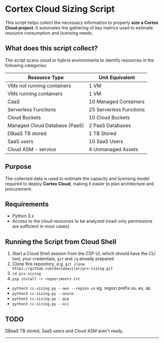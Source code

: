 # Cortex Cloud Sizing Script

This script helps collect the necessary information to properly **size a Cortex Cloud project**. It automates the gathering of key metrics used to estimate resource consumption and licensing needs.

## What does this script collect?

The script scans cloud or hybrid environments to identify resources in the following categories:

| Resource Type                        | Unit Equivalent               |
|--------------------------------------|-------------------------------|
| VMs not running containers           | 1 VM                          |
| VMs running containers               | 1 VM                          |
| CaaS                                 | 10 Managed Containers         |
| Serverless Functions                 | 25 Serverless Functions       |
| Cloud Buckets                        | 10 Cloud Buckets              |
| Managed Cloud Database (PaaS)        | 2 PaaS Databases              |
| DBaaS TB stored                      | 1 TB Stored                   |
| SaaS users                           | 10 SaaS Users                 |
| Cloud ASM - service                  | 4 Unmanaged Assets            |

## Purpose

The collected data is used to estimate the capacity and licensing model required to deploy **Cortex Cloud**, making it easier to plan architecture and procurement.

## Requirements

- Python 3.x
- Access to the cloud resources to be analyzed (read-only permissions are sufficient in most cases)

## Running the Script from Cloud Shell

1. Start a Cloud Shell session from the CSP UI, which should have the CLI tool, your credentials, ```git``` and ``jq`` already prepared
2. Clone this repository, e.g. ```git clone https://github.com/davidaavilar/pcs-sizing.git```
3. ```cd pcs-sizing```
4. ```pip install -r requeriments.txt```
- ```python3 cc-sizing.py --aws --region us``` eg. region prefix us, eu, ap
- ```python3 cc-sizing.py --azure```
- ```python3 cc-sizing.py --gcp```
- ```python3 cc-sizing.py --oci```

## TODO

DBaaS TB stored, SaaS users and Cloud ASM aren't ready.

---